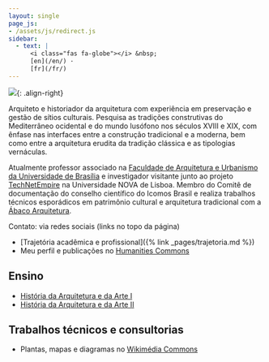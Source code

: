 ```yaml
---
layout: single
page_js:
- /assets/js/redirect.js
sidebar:
  - text: |
      <i class="fas fa-globe"></i> &nbsp;
      [en](/en/) ·
      [fr](/fr/)
---
```


![](https://hcommons.org/app/uploads/sites/1001018/2021/05/pp-0535.jpg){: .align-right}

Arquiteto e historiador da arquitetura com experiência em
preservação e gestão de sítios culturais. Pesquisa as tradições
construtivas do Mediterrâneo ocidental e do mundo lusófono nos séculos
<span class="smallcaps">XVIII</span> e <span
class="smallcaps">XIX</span>, com ênfase nas interfaces entre a
construção tradicional e a moderna, bem como entre a arquitetura
erudita da tradição clássica e as tipologias vernáculas.

Atualmente professor associado na [Faculdade de Arquitetura e
Urbanismo da Universidade de Brasília](http://www.fau.unb.br) e
investigador visitante junto ao projeto
[TechNetEmpire](http://technetempire.fcsh.unl.pt/) na Universidade
<span class="smallcaps">NOVA</span> de Lisboa. Membro do Comitê de documentação do
conselho científico do Icomos Brasil e realiza trabalhos técnicos
esporádicos em patrimônio cultural e arquitetura tradicional com a
[Ábaco Arquitetura](https://www.abaco-arquitetura.com.br).

Contato: via redes sociais (links no topo da página)

- [Trajetória acadêmica e profissional]({% link _pages/trajetoria.md %})
- Meu perfil e publicações no [Humanities Commons](https://sah.hcommons.org/members/palazzo/)

## Ensino ##

- [História da Arquitetura e da Arte I](/tau0005/)
- [História da Arquitetura e da Arte II](/tau0006/)

## Trabalhos técnicos e consultorias ##

- Plantas, mapas e diagramas no [Wikimédia Commons](https://commons.wikimedia.org/wiki/User:Arqpalazzo?uselang=pt)


